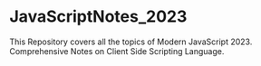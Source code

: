 # JavaScriptNotes_2023
This Repository covers all the topics of Modern JavaScript 2023. Comprehensive Notes on Client Side Scripting Language.
